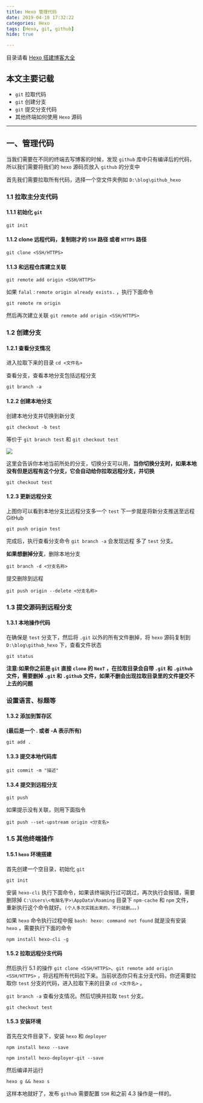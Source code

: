 ```yaml
---
title: Hexo 管理代码
date: 2019-04-18 17:32:22
categories: Hexo
tags: [Hexo, git, github]
hide: true

---
```


目录请看 [Hexo 搭建博客大全](https://blog.calmcenter.club/2019/Hexo%20%E6%90%AD%E5%BB%BA%E5%8D%9A%E5%AE%A2%E5%A4%A7%E5%85%A8.html)

## 本文主要记载

- `git` 拉取代码
- `git` 创建分支
- `git` 提交分支代码
- 其他终端如何使用 `Hexo` 源码

------

<!--more-->

##  一、管理代码

当我们需要在不同的终端去写博客的时候，发现 `github` 库中只有编译后的代码，所以我们需要将我们的 `hexo` 源码页放入 `github` 的分支中

首先我们需要拉取所有代码，选择一个空文件夹例如 `D:\blog\github_hexo` 

### 1.1 拉取主分支代码

#### 1.1.1 初始化 `git`

```
git init
```

#### 1.1.2 clone 远程代码，复制刚才的 `SSH` 路径 或者 `HTTPS` 路径

```
git clone <SSH/HTTPS>
```

#### 1.1.3 和远程仓库建立关联

```
git remote add origin <SSH/HTTPS>
```

如果 `falal：remote origin already exists.` ，执行下面命令

```
git remote rm origin
```

然后再次建立关联 `git remote add origin <SSH/HTTPS>` 

### 1.2 创建分支

#### 1.2.1 查看分支情况

进入拉取下来的目录 `cd <文件名>`

查看分支，查看本地分支包括远程分支

```
git branch -a
```

#### 1.2.2 创建本地分支

创建本地分支并切换到新分支

```
git checkout -b test
```

等价于 `git branch test` 和 `git checkout test` 

<img src="https://raw.githubusercontent.com/CalmCenter/picGo/master/picturesgit_branch1.png" style="zoom:100%">

这里会告诉你本地当前所处的分支，切换分支可以用，**当你切换分支时，如果本地没有但是远程有这个分支，它会自动给你拉取远程分支，并切换**

```
git checkout test 
```

#### 1.2.3 更新远程分支

上图你可以看到本地分支比远程分支多一个 `test` 下一步就是将新分支推送至远程GitHub

```
git push origin test
```

完成后，执行查看分支命令 `git branch -a` 会发现远程 多了 `test` 分支。

**如果想删掉分支**，删除本地分支

```
git branch -d <分支名称>
```

提交删除到远程

```
git push origin --delete <分支名称>
```

### 1.3 提交源码到远程分支

#### 1.3.1 本地操作代码

在确保是 `test` 分支下，然后将 `.git` 以外的所有文件删掉，将 `hexo` 源码复制到  `D:\blog\github_hexo` 下，查看文件状态

```
git status
```

**注意:如果你之前是 `git` 直接 `clone` 的 `NexT` ，在拉取目录会自带 `.git` 和 `.github` 文件，需要删掉 `.git` 和 `.github` 文件，如果不删会出现拉取目录里的文件提交不上去的问题**

### 设置语言、标题等

#### 1.3.2 添加到暂存区

**(最后是一个 . 或者 -A 表示所有)**

```
git add .
```

#### 1.3.3 提交本地代码库

```
git commit -m "描述"
```

#### 1.3.4 提交到远程分支

```
git push
```

如果提示没有关联，则用下面指令

```
git push --set-upstream origin <分支名>
```

### 1.5 其他终端操作

#### 1.5.1 `hexo` 环境搭建

首先创建一个空目录，初始化 `git`

```
git init
```

安装 `hexo-cli` 执行下面命令，如果该终端执行过可跳过，再次执行会报错，需要删除掉 `C:\Users\<电脑名字>\AppData\Roaming` 目录下 `npm-cache` 和 `npm` 文件，重新执行这个命令就好。`(个人多次实践出来的，不行就删。。。)` 

如果 `hexo` 命令执行过程中报 `bash: hexo: command not found` 就是没有安装 `hexo` ，需要执行下面的命令

```
npm install hexo-cli -g
```

#### 1.5.2 拉取远程分支代码

然后执行 5.1 的操作 `git clone <SSH/HTTPS>`、`git remote add origin <SSH/HTTPS>` ，将远程所有代码拉下来。当前状态你只有主分支代码，你还需要拉取你 `test` 分支的代码，进入拉取下来的目录 `cd <文件名>` 。

`git branch -a` 查看分支情况。然后切换并拉取 `test` 分支。

```
git checkout test
```

#### 1.5.3 安装环境

首先在文件目录下，安装 `hexo` 和 `deployer`

```
npm install hexo --save
```

```
npm install hexo-deployer-git --save
```

然后编译并运行

```
hexo g && hexo s
```

这样本地就好了，发布 `github` 需要配置 `SSH` 和之前 4.3 操作是一样的。